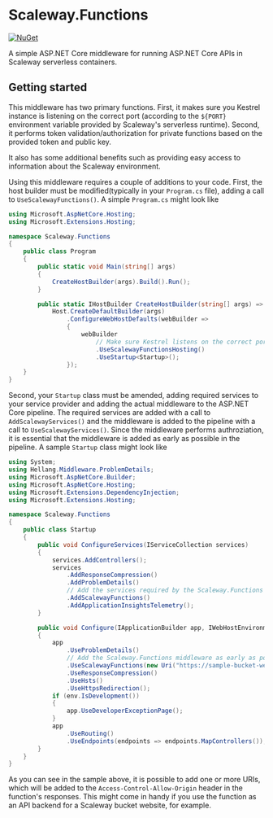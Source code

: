 # Scaleway.Functions
[![NuGet](https://img.shields.io/nuget/v/Scaleway.Functions.svg?style=flat)](https://www.nuget.org/packages/Scaleway.Functions/)

A simple ASP.NET Core middleware for running ASP.NET Core APIs in Scaleway serverless containers.

## Getting started
This middleware has two primary functions. First, it makes sure you Kestrel instance is listening on the correct port (according to the `${PORT}` environment variable provided by Scaleway's serverless runtime). Second, it performs token validation/authorization for private functions based on the provided token and public key.

It also has some additional benefits such as providing easy access to information about the Scaleway environment.

Using this middleware requires a couple of additions to your code. First, the host builder must be modified(typically in your `Program.cs` file), adding a call to `UseScalewayFunctions()`. A simple `Program.cs` might look like

```cs
using Microsoft.AspNetCore.Hosting;
using Microsoft.Extensions.Hosting;

namespace Scaleway.Functions
{
    public class Program
    {
        public static void Main(string[] args)
        {
            CreateHostBuilder(args).Build().Run();
        }

        public static IHostBuilder CreateHostBuilder(string[] args) =>
            Host.CreateDefaultBuilder(args)
                .ConfigureWebHostDefaults(webBuilder =>
                {
                    webBuilder
                        // Make sure Kestrel listens on the correct port.
                        .UseScalewayFunctionsHosting()
                        .UseStartup<Startup>();
                });
    }
}
```

Second, your `Startup` class must be amended, adding required services to your service provider and adding the actual middleware to the ASP.NET Core pipeline. The required services are added with a call to `AddScalewayServices()` and the middleware is added to the pipeline with a call to `UseScalewayServices()`. Since the middleware performs authroziation, it is essential that the middleware is added as early as possible in the pipeline. A sample `Startup` class might look like

```cs
using System;
using Hellang.Middleware.ProblemDetails;
using Microsoft.AspNetCore.Builder;
using Microsoft.AspNetCore.Hosting;
using Microsoft.Extensions.DependencyInjection;
using Microsoft.Extensions.Hosting;

namespace Scaleway.Functions
{
    public class Startup
    {
        public void ConfigureServices(IServiceCollection services)
        {
            services.AddControllers();
            services
                .AddResponseCompression()
                .AddProblemDetails()
                // Add the services required by the Scaleway.Functions middleware.
                .AddScalewayFunctions()
                .AddApplicationInsightsTelemetry();
        }

        public void Configure(IApplicationBuilder app, IWebHostEnvironment env)
        {
            app
                .UseProblemDetails()
                // Add the Scaleway.Functions middleware as early as possible in the pipeline.
                .UseScalewayFunctions(new Uri("https://sample-bucket-website.s3-website.nl-ams.scw.cloud/"))
                .UseResponseCompression()
                .UseHsts()
                .UseHttpsRedirection();
            if (env.IsDevelopment())
            {
                app.UseDeveloperExceptionPage();
            }
            app
                .UseRouting()
                .UseEndpoints(endpoints => endpoints.MapControllers());
        }
    }
}
```

As you can see in the sample above, it is possible to add one or more URIs, which will be added to the `Access-Control-Allow-Origin` header in the function's responses. This might come in handy if you use the function as an API backend for a Scaleway bucket website, for example.
